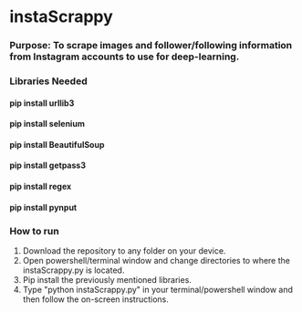 # instaScrappy

### Purpose: To scrape images and follower/following information from Instagram accounts to use for deep-learning.

### Libraries Needed
#### pip install urllib3
#### pip install selenium
#### pip install BeautifulSoup
#### pip install getpass3
#### pip install regex
#### pip install pynput

### How to run
1. Download the repository to any folder on your device.
2. Open powershell/terminal window and change directories to where the instaScrappy.py is located.
3. Pip install the previously mentioned libraries.
4. Type "python instaScrappy.py" in your terminal/powershell window and then follow the on-screen instructions.

